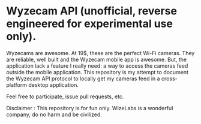 # Wyzecam API (unofficial, reverse engineered for experimental use only).

Wyzecams are awesome. At 19$, these are the perfect Wi-Fi cameras. They are reliable, well built and the Wyzecam mobile app is awesome. But, the application lack a feature I really need: a way to access the cameras feed outside the mobile application. This repository is my attempt to document the Wyzecam API protocol to locally get my cameras feed in a cross-platform desktop application.

Feel free to participate, issue pull requests, etc.

Disclaimer : This repository is for fun only. WizeLabs is a wonderful company, do no harm and be civilized.